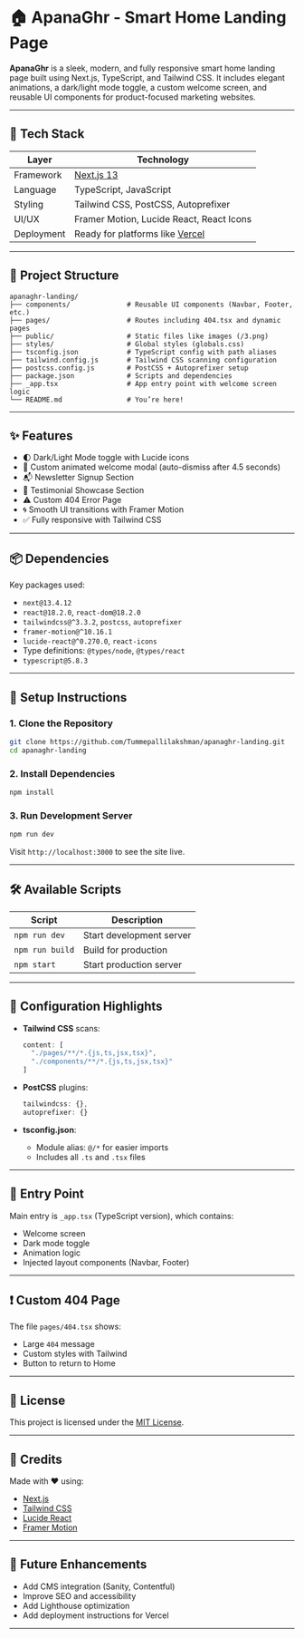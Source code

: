 # 🏠 ApanaGhr - Smart Home Landing Page

**ApanaGhr** is a sleek, modern, and fully responsive smart home landing page built using Next.js, TypeScript, and Tailwind CSS. It includes elegant animations, a dark/light mode toggle, a custom welcome screen, and reusable UI components for product-focused marketing websites.

---

## 🚀 Tech Stack

| Layer        | Technology                                |
|--------------|--------------------------------------------|
| Framework    | [Next.js 13](https://nextjs.org/)          |
| Language     | TypeScript, JavaScript                     |
| Styling      | Tailwind CSS, PostCSS, Autoprefixer        |
| UI/UX        | Framer Motion, Lucide React, React Icons   |
| Deployment   | Ready for platforms like [Vercel](https://vercel.com/) |

---

## 📁 Project Structure

```
apanaghr-landing/
├── components/              # Reusable UI components (Navbar, Footer, etc.)
├── pages/                   # Routes including 404.tsx and dynamic pages
├── public/                  # Static files like images (/3.png)
├── styles/                  # Global styles (globals.css)
├── tsconfig.json            # TypeScript config with path aliases
├── tailwind.config.js       # Tailwind CSS scanning configuration
├── postcss.config.js        # PostCSS + Autoprefixer setup
├── package.json             # Scripts and dependencies
├── _app.tsx                 # App entry point with welcome screen logic
└── README.md                # You’re here!
```

---

## ✨ Features

- 🌓 Dark/Light Mode toggle with Lucide icons
- 💬 Custom animated welcome modal (auto-dismiss after 4.5 seconds)
- 📬 Newsletter Signup Section
- 🧠 Testimonial Showcase Section
- ⚠️ Custom 404 Error Page
- 🌀 Smooth UI transitions with Framer Motion
- ✅ Fully responsive with Tailwind CSS

---

## 📦 Dependencies

Key packages used:

- `next@13.4.12`
- `react@18.2.0`, `react-dom@18.2.0`
- `tailwindcss@^3.3.2`, `postcss`, `autoprefixer`
- `framer-motion@^10.16.1`
- `lucide-react@^0.270.0`, `react-icons`
- Type definitions: `@types/node`, `@types/react`
- `typescript@5.8.3`

---

## 🔧 Setup Instructions

### 1. Clone the Repository

```bash
git clone https://github.com/Tummepallilakshman/apanaghr-landing.git
cd apanaghr-landing
```

### 2. Install Dependencies

```bash
npm install
```

### 3. Run Development Server

```bash
npm run dev
```

Visit `http://localhost:3000` to see the site live.

---

## 🛠 Available Scripts

| Script          | Description                  |
|-----------------|------------------------------|
| `npm run dev`   | Start development server     |
| `npm run build` | Build for production         |
| `npm start`     | Start production server      |

---

## 📄 Configuration Highlights

- **Tailwind CSS** scans:
  ```js
  content: [
    "./pages/**/*.{js,ts,jsx,tsx}",
    "./components/**/*.{js,ts,jsx,tsx}"
  ]
  ```

- **PostCSS** plugins:
  ```js
  tailwindcss: {},
  autoprefixer: {}
  ```

- **tsconfig.json**:
  - Module alias: `@/*` for easier imports
  - Includes all `.ts` and `.tsx` files

---

## 🧪 Entry Point

Main entry is `_app.tsx` (TypeScript version), which contains:
- Welcome screen
- Dark mode toggle
- Animation logic
- Injected layout components (Navbar, Footer)

---

## ❗ Custom 404 Page

The file `pages/404.tsx` shows:
- Large `404` message
- Custom styles with Tailwind
- Button to return to Home

---

## 📄 License

This project is licensed under the [MIT License](LICENSE).

---

## 🙌 Credits

Made with ❤️ using:
- [Next.js](https://nextjs.org)
- [Tailwind CSS](https://tailwindcss.com)
- [Lucide React](https://lucide.dev)
- [Framer Motion](https://www.framer.com/motion/)

---

## 🚀 Future Enhancements

- Add CMS integration (Sanity, Contentful)
- Improve SEO and accessibility
- Add Lighthouse optimization
- Add deployment instructions for Vercel

---
